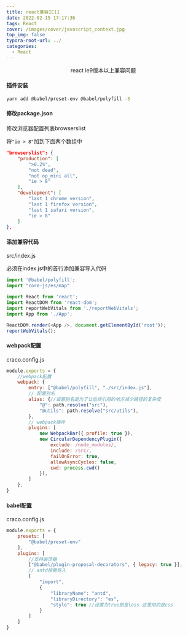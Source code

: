 ```yaml
---
title: react兼容IE11
date: 2022-02-15 17:17:36
tags: React
cover: /images/cover/javascript_context.jpg
top_img: false
typora-root-url: ../
categories:
  - React
---
```


<center>react ie9版本以上兼容问题</center>

#### 插件安装

```sh
yarn add @babel/preset-env @babel/polyfill -S
```

#### 修改package.json

修改浏览器配置列表browserslist

将` "ie > 8" `加到下面两个数组中

```json
"browserslist": {
    "production": [
        ">0.2%",
        "not dead",
        "not op_mini all",
        "ie > 8"
    ],
    "development": [
        "last 1 chrome version",
        "last 1 firefox version",
        "last 1 safari version",
        "ie > 8"
    ]
},
```

#### 添加兼容代码

src/index.js

必须在index.js中的首行添加兼容导入代码

```js
import '@babel/polyfill';
import "core-js/es/map"

import React from 'react';
import ReactDOM from 'react-dom';
import reportWebVitals from './reportWebVitals';
import App from './App';

ReactDOM.render(<App />, document.getElementById('root'));
reportWebVitals();
```

#### webpack配置

craco.config.js

```js
module.exports = {
    //webpack配置
    webpack: {
        entry: ["@babel/polyfill", "./src/index.js"],
        // 配置别名
        alias: {//设置别名是为了让后续引用的地方减少路径的复杂度
            "@": path.resolve("src"),
            "@utils": path.resolve("src/utils"),
        },
        // webpack插件
        plugins: [
            new WebpackBar({ profile: true }),
            new CircularDependencyPlugin({
                exclude: /node_modules/,
                include: /src/,
                failOnError: true,
                allowAsyncCycles: false,
                cwd: process.cwd()
            }),
        ]
    },
}
```

#### babel配置

craco.config.js

```js
module.exports = {
    presets: [
        "@babel/preset-env"
    ],
    plugins: [
        //支持装饰器
        ["@babel/plugin-proposal-decorators", { legacy: true }],
        // antd按需导入
        [
            "import",
            {
                "libraryName": "antd",
                "libraryDirectory": "es",
                "style": true //设置为true即是less 这里用的是css
            }
        ]
    ]
}
```

